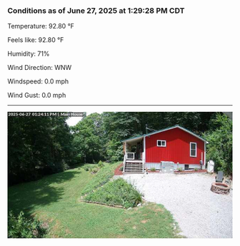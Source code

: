 ### Conditions as of June 27, 2025 at 1:29:28 PM CDT 

Temperature: 92.80 &deg;F

Feels like: 92.80 &deg;F

Humidity: 71%

Wind Direction: WNW

Windspeed: 0.0 mph

Wind Gust: 0.0 mph

---

<img src="./images/latest.jpeg"/>

